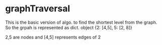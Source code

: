 # graphTraversal
This is the basic version of algo. to find the shortest level from the graph.
So the grpah is represented as dict. object
  {2: [4,5], 5: [2, 8]}
  
  2,5 are nodes and [4,5] represents edges of 2
